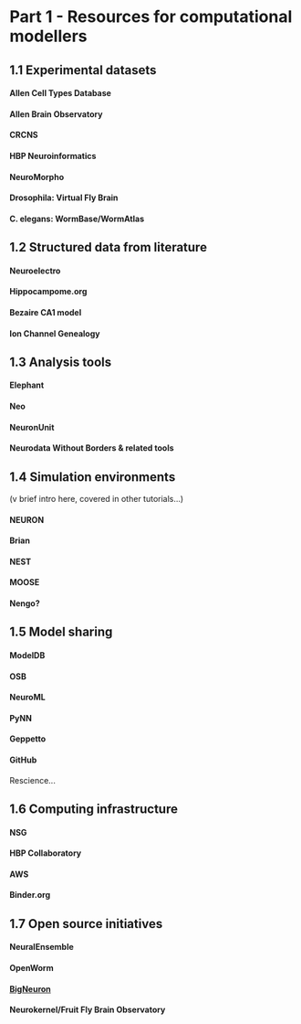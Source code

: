 # Part 1 - Resources for computational modellers

## 1.1 Experimental datasets

#### Allen Cell Types Database
    
#### Allen Brain Observatory

#### CRCNS

#### HBP Neuroinformatics
	
#### NeuroMorpho

#### Drosophila: Virtual Fly Brain
 
#### C. elegans: WormBase/WormAtlas


## 1.2 Structured data from literature 

#### Neuroelectro

#### Hippocampome.org

#### Bezaire CA1 model

#### Ion Channel Genealogy 
 
 

## 1.3 Analysis tools

#### Elephant

#### Neo

#### NeuronUnit

#### Neurodata Without Borders & related tools
 


## 1.4 Simulation environments 
(v brief intro here, covered in other tutorials...)

#### NEURON

#### Brian

#### NEST

#### MOOSE

#### Nengo? 
 
 

## 1.5 Model sharing

#### ModelDB

#### OSB

#### NeuroML

#### PyNN

#### Geppetto

#### GitHub
Rescience...
 


## 1.6 Computing infrastructure

#### NSG

#### HBP Collaboratory

#### AWS

#### Binder.org
 
 

## 1.7 Open source initiatives

#### NeuralEnsemble

#### OpenWorm

#### [BigNeuron](https://alleninstitute.org/bigneuron)

#### Neurokernel/Fruit Fly Brain Observatory
 
